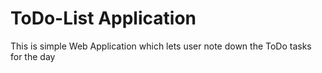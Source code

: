 # ToDo-List Application

This is simple Web Application which lets user note down the ToDo tasks for the day
